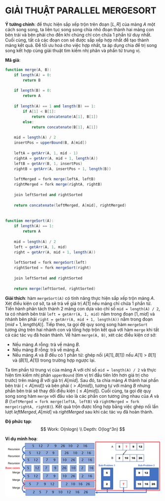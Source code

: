 # GIẢI THUẬT PARALLEL MERGESORT

**Ý tưởng chính**: để thực hiện sắp xếp trộn trên đoạn $[L, R]$ của mảng $A$ một cách song song, ta liên tục song song chia nhỏ đoạn thành hai mảng con bên trái và bên phải cho đến khi chúng chỉ còn chứa 1 phần tử duy nhất. Cuối cùng, tất cả các đoạn con sẽ được sắp xếp hợp nhất để tạo thành mảng kết quả. Để tối ưu hoá cho việc hợp nhất, ta áp dụng chia để trị song song kết hợp cùng giải thuật tìm kiếm nhị phân và phần tử trung vị.

**Mã giả**:
```actionscript
function merge(A, B):
    if length(A) = 0:
        return B
    
    if length(B) = 0:
        return A
    
    if length(A) == 1 and length(B) == 1:
        if A[1] < B[1]:
            return concatenate(A[1], B[1])
        else:
            return concatenate(B[1], A[1])
    
    mid = length(A) / 2
    insertPos = upperBound(B, A[mid])

    leftA = getArr(A, 1, mid - 1)
    rightA = getArr(A, mid + 1, length(A))
    leftB = getArr(B, 1, insertPos)
    rightB = getArr(A, insertPos + 1, length(B))

    leftMerged = fork merge(leftA, leftB)
    rightMerged = fork merge(rightA, rightB)

    join leftSorted and rightSorted

    return concatenate(leftMerged, A[mid], rightMerged)


function mergeSort(A):
    if length(A) == 1:
        return A

    mid = length(A) / 2
    left = getArr(A, 1, mid)
    right = getArr(A, mid + 1, length(A))

    leftSorted = fork mergeSort(left)
    rightSorted = fork mergeSort(right)

    join leftSorted and rightSorted

    return merge(leftSorted, rightSorted)
```

**Giải thích**: hàm `mergeSort(A)` có tính năng thực hiện sắp xếp trộn mảng $A$. Xét điều kiện cơ sở, ta sẽ trả về giá trị $A[1]$ nếu mảng chỉ chứa 1 phần tử. Tiến hành phân tách thành 2 mảng con dựa vào chỉ số `mid = length(A) / 2`, ta có nhánh bên trái `left = getArr(A, 1, mid)` nằm trong đoạn $[1, mid]$ và nhánh bên phải `right = getArr(A, mid + 1, length(A))` nằm trong đoạn $[mid + 1, length(A)]$. Tiếp theo, ta gọi đệ quy song song hàm `mergeSort` tương ứng trên hai nhánh con và tổng hợp trộn kết quả với hàm `merge` khi tất cả các tác vụ đã hoàn thành. Về hàm `merge(A, B)`, xét các điều kiện cơ sở:
* Nếu mảng $A$ rỗng: trả về mảng $B$.
* Nếu mảng $B$ rỗng: trả về mảng $A$.
* Nếu mảng $A$ và $B$ đều có 1 phần tử: ghép nối $(A[1], B[1])$ nếu $A[1] > B[1]$ và $(B[1], A[1])$ trong trường hợp ngược lại.

Ta tìm phần tử trung vị của mảng A với chỉ số `mid = length(A) / 2` và thực hiện tìm kiếm nhị phân `upperBound` (tìm vị trí đầu tiên lớn hơn giá trị cho trước) trên mảng $B$ với giá trị $A[mid]$. Sau đó, ta chia mảng $A$ thành hai phần bên trái ($\lt A[mid]$) và bên phải ($\gt A[mid]$), tương tự với mảng $B$ nhưng phần bên trái sẽ thay đổi điều kiện ($\le A[mid]$). Cuối cùng, ta gọi đệ quy song song hàm `merge` với đầu vào là các phần con tương ứng nhau của $A$ và $B$ (`leftMerged = fork merge(leftA, leftB)` và `rightMerged = fork merge(rightA, rightB)`). Kết quả trộn được tổng hợp bằng việc ghép nối lần lượt $leftMerged, A[mid]$ và $rightMerged$ sau khi các tác vụ đã hoàn thành.

**Độ phức tạp**:
$$
Work: O(nlogn) \\
Depth: O(log^3n)
$$

**Ví dụ minh hoạ**:
![alt text](mergeSort.png)